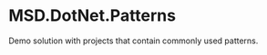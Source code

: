 MSD.DotNet.Patterns
====================

Demo solution with projects that contain commonly used patterns.
